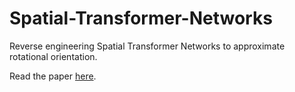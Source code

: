 # Spatial-Transformer-Networks
Reverse engineering Spatial Transformer Networks to approximate rotational orientation. 

Read the paper [here](https://arxiv.org/abs/1506.02025).
